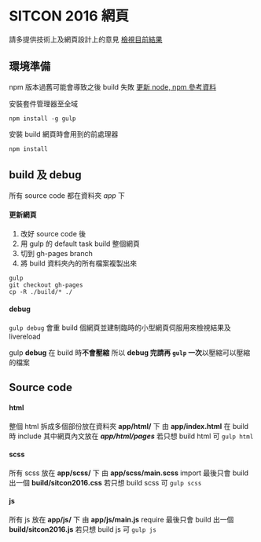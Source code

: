 #  SITCON 2016 網頁

請多提供技術上及網頁設計上的意見
[檢視目前結果](http://sitcon.org/2016/)

## 環境準備

npm 版本過舊可能會導致之後 build 失敗
[更新 node, npm 參考資料](https://nodejs.org/en/download/package-manager/)

安裝套件管理器至全域
```
npm install -g gulp
```

安裝 build 網頁時會用到的前處理器
```
npm install
```

## build 及 debug

所有 source code 都在資料夾 *app* 下

#### 更新網頁
1. 改好 source code 後
2. 用 gulp 的 default task build 整個網頁
3. 切到 gh-pages branch
4. 將 build 資料夾內的所有檔案複製出來
```
gulp
git checkout gh-pages
cp -R ./build/* ./
```

#### debug
`gulp debug` 會重 build 個網頁並建制臨時的小型網頁伺服用來檢視結果及 livereload

gulp **debug** 在 build 時**不會壓縮**
所以 **debug 完請再 `gulp` 一次**以壓縮可以壓縮的檔案

## Source code

#### html
整個 html 拆成多個部份放在資料夾 **app/html/** 下
由 **app/index.html** 在 build 時 include
其中網頁內文放在 **_app/html/pages_**
若只想 build html 可 `gulp html`

#### scss
所有 scss 放在 **app/scss/** 下
由 **app/scss/main.scss** import
最後只會 build 出一個 **build/sitcon2016.css**
若只想 build scss 可 `gulp scss`

#### js
所有 js 放在 **app/js/** 下
由 **app/js/main.js** require
最後只會 build 出一個 **build/sitcon2016.js**
若只想 build js 可 `gulp js`

